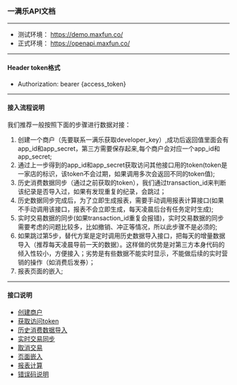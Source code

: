 ### 一满乐API文档

---   
  * 测试环境： https://demo.maxfun.co/
  * 正式环境： https://openapi.maxfun.co/

---
####  Header token格式
  * Authorization: bearer {access_token}
  
---
#### 接入流程说明
  我们推荐一般按照下面的步骤进行数据对接：  
  1. 创建一个商户（先要联系一满乐获取developer_key）,成功后返回值里面会有app_id和app_secret，第三方需要保存起来,每个商户会对应一个app_id和app_secret;  
  2. 通过上一步得到的app_id和app_secret获取访问其他接口用的token(token是一家店的标识，该token不会过期，如果调用多次会返回不同的token值);
  3. 历史消费数据同步（通过之前获取的token），我们通过transaction_id来判断该纪录是否导入过，如果有发现重复的纪录，会跳过； 
  4. 历史数据同步完成后，为了立即生成报表，需要手动调用报表计算接口(如果不手动调用该接口，报表不会立即生成，每天凌晨后台有任务定时生成); 
  5. 实时交易数据的同步(如果transaction_id重复会报错)，实时交易数据的同步需要考虑的问题比较多，比如撤销、冲正等情况，所以此步骤不是必须的;
  6. 如果跳过第5步，替代方案是定时调用历史数据导入接口，把每天的增量数据导入（推荐每天凌晨导前一天的数据）。这样做的优势是对第三方本身代码的倾入性较小，方便接入；劣势是有些数据不能实时显示，不能做后续的实时营销的操作（如消费后发券）；
  7. 报表页面的嵌入;

---
#### 接口说明
  * [创建商户](https://github.com/maxfunapi/api/blob/master/docs/create_merchant.md)
  * [获取访问token](https://github.com/maxfunapi/api/blob/master/docs/get_access_token.md)
  * [历史消费数据导入](https://github.com/maxfunapi/api/blob/master/docs/import_history.md)
  * [实时交易同步](https://github.com/maxfunapi/api/blob/master/docs/syn_transaction.md)
  * [取消交易](https://github.com/maxfunapi/api/blob/master/docs/cancel_transaction.md)
  * [页面嵌入](https://github.com/maxfunapi/api/blob/master/docs/page_embed.md)
  * [报表计算](https://github.com/maxfunapi/api/blob/master/docs/calculate_data.md)
  * [错误码说明](https://github.com/maxfunapi/api/blob/master/docs/error_code.md)
